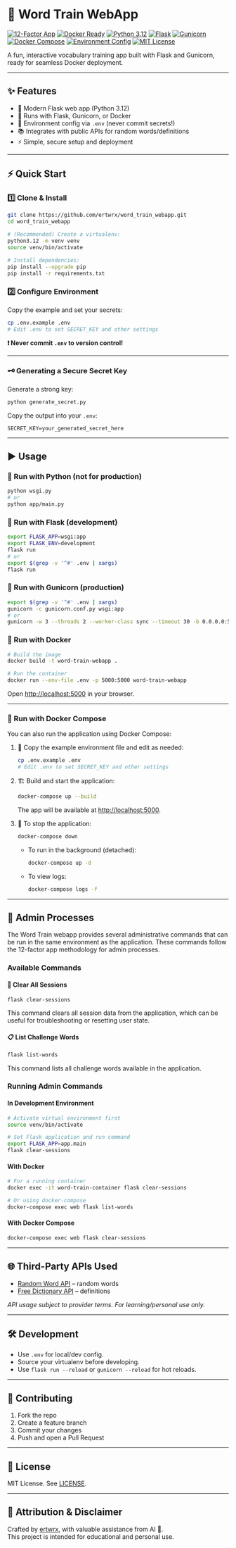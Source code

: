 # 🚂 Word Train WebApp 

[![12-Factor App](https://img.shields.io/badge/12--Factor-Compliant-brightgreen?logo=checkmarx&logoColor=white)](https://12factor.net/)
[![Docker Ready](https://img.shields.io/badge/Docker-Ready-blue?logo=docker&logoColor=white)](https://www.docker.com/)
[![Python 3.12](https://img.shields.io/badge/Python-3.12-yellow?logo=python&logoColor=white)](https://www.python.org/)
[![Flask](https://img.shields.io/badge/Flask-Web_App-red?logo=flask&logoColor=white)](https://flask.palletsprojects.com/)
[![Gunicorn](https://img.shields.io/badge/Gunicorn-WSGI_Server-green?logo=gunicorn&logoColor=white)](https://gunicorn.org/)
[![Docker Compose](https://img.shields.io/badge/Docker_Compose-Ready-informational?logo=docker&logoColor=white)](https://docs.docker.com/compose/)
[![Environment Config](https://img.shields.io/badge/Environment-Config-success?logo=dotenv&logoColor=white)](https://pypi.org/project/python-dotenv/)
[![MIT License](https://img.shields.io/badge/License-MIT-lightgrey?logo=opensourceinitiative&logoColor=white)](LICENSE)

A fun, interactive vocabulary training app built with Flask and Gunicorn, ready for seamless Docker deployment.

---

## ✨ Features

- 🚀 Modern Flask web app (Python 3.12)
- 🔄 Runs with Flask, Gunicorn, or Docker
- 🔐 Environment config via `.env` (never commit secrets!)
- 📚 Integrates with public APIs for random words/definitions
- ⚡ Simple, secure setup and deployment

---

## ⚡ Quick Start

### 1️⃣ Clone & Install

```bash
git clone https://github.com/ertwrx/word_train_webapp.git
cd word_train_webapp

# (Recommended) Create a virtualenv:
python3.12 -m venv venv
source venv/bin/activate

# Install dependencies:
pip install --upgrade pip
pip install -r requirements.txt
```

### 2️⃣ Configure Environment

Copy the example and set your secrets:
```bash
cp .env.example .env
# Edit .env to set SECRET_KEY and other settings
```

**❗ Never commit `.env` to version control!**

---

### 🗝️ Generating a Secure Secret Key

Generate a strong key:
```bash
python generate_secret.py
```
Copy the output into your `.env`:
```
SECRET_KEY=your_generated_secret_here
```

---

## ▶️ Usage

### 🐍 Run with Python (not for production)
```bash
python wsgi.py
# or
python app/main.py
```

### 🧪 Run with Flask (development)
```bash
export FLASK_APP=wsgi:app
export FLASK_ENV=development
flask run
# or
export $(grep -v '^#' .env | xargs)
flask run
```

### 🦄 Run with Gunicorn (production)
```bash
export $(grep -v '^#' .env | xargs)
gunicorn -c gunicorn.conf.py wsgi:app
# or
gunicorn -w 3 --threads 2 --worker-class sync --timeout 30 -b 0.0.0.0:5000 wsgi:app
```

### 🐳 Run with Docker
```bash
# Build the image
docker build -t word-train-webapp .

# Run the container
docker run --env-file .env -p 5000:5000 word-train-webapp
```
Open [http://localhost:5000](http://localhost:5000) in your browser.

---

### 🐙 Run with Docker Compose

You can also run the application using Docker Compose:

1. 📝 Copy the example environment file and edit as needed:
   ```bash
   cp .env.example .env
   # Edit .env to set SECRET_KEY and other settings
   ```

2. 🏗️ Build and start the application:
   ```bash
   docker-compose up --build
   ```

   The app will be available at [http://localhost:5000](http://localhost:5000).

3. 🛑 To stop the application:
   ```bash
   docker-compose down
   ```

   - To run in the background (detached):
     ```bash
     docker-compose up -d
     ```
   - To view logs:
     ```bash
     docker-compose logs -f
     ```

---

## 🔧 Admin Processes

The Word Train webapp provides several administrative commands that can be run in the same environment as the application. These commands follow the 12-factor app methodology for admin processes.

### Available Commands

#### 🧹 Clear All Sessions

```bash
flask clear-sessions
```

This command clears all session data from the application, which can be useful for troubleshooting or resetting user state.

#### 📋 List Challenge Words

```bash
flask list-words
```

This command lists all challenge words available in the application.

### Running Admin Commands

#### In Development Environment

```bash
# Activate virtual environment first
source venv/bin/activate

# Set Flask application and run command
export FLASK_APP=app.main
flask clear-sessions
```

#### With Docker

```bash
# For a running container
docker exec -it word-train-container flask clear-sessions

# Or using docker-compose
docker-compose exec web flask list-words
```

#### With Docker Compose

```bash
docker-compose exec web flask clear-sessions
```

---

## 🌐 Third-Party APIs Used

- [Random Word API](https://random-word-api.vercel.app/) – random words
- [Free Dictionary API](https://dictionaryapi.dev/) – definitions

*API usage subject to provider terms. For learning/personal use only.*

---

## 🛠️ Development

- Use `.env` for local/dev config.
- Source your virtualenv before developing.
- Use `flask run --reload` or `gunicorn --reload` for hot reloads.

---

## 🤝 Contributing

1. Fork the repo
2. Create a feature branch
3. Commit your changes
4. Push and open a Pull Request

---

## 📄 License

MIT License. See [LICENSE](LICENSE).

---

## 🙏 Attribution & Disclaimer

Crafted by [ertwrx](https://github.com/ertwrx), with valuable assistance from AI 🤖.  
This project is intended for educational and personal use.  
